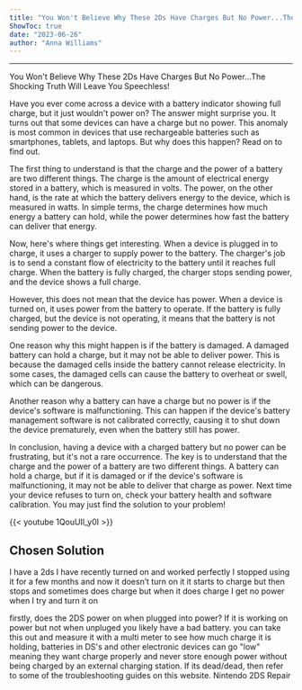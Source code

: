 ```yaml
---
title: "You Won't Believe Why These 2Ds Have Charges But No Power...The Shocking Truth Will Leave You Speechless!"
ShowToc: true 
date: "2023-06-26"
author: "Anna Williams"
---
```

*****
You Won't Believe Why These 2Ds Have Charges But No Power...The Shocking Truth Will Leave You Speechless!

Have you ever come across a device with a battery indicator showing full charge, but it just wouldn't power on? The answer might surprise you. It turns out that some devices can have a charge but no power. This anomaly is most common in devices that use rechargeable batteries such as smartphones, tablets, and laptops. But why does this happen? Read on to find out.

The first thing to understand is that the charge and the power of a battery are two different things. The charge is the amount of electrical energy stored in a battery, which is measured in volts. The power, on the other hand, is the rate at which the battery delivers energy to the device, which is measured in watts. In simple terms, the charge determines how much energy a battery can hold, while the power determines how fast the battery can deliver that energy.

Now, here's where things get interesting. When a device is plugged in to charge, it uses a charger to supply power to the battery. The charger's job is to send a constant flow of electricity to the battery until it reaches full charge. When the battery is fully charged, the charger stops sending power, and the device shows a full charge.

However, this does not mean that the device has power. When a device is turned on, it uses power from the battery to operate. If the battery is fully charged, but the device is not operating, it means that the battery is not sending power to the device.

One reason why this might happen is if the battery is damaged. A damaged battery can hold a charge, but it may not be able to deliver power. This is because the damaged cells inside the battery cannot release electricity. In some cases, the damaged cells can cause the battery to overheat or swell, which can be dangerous.

Another reason why a battery can have a charge but no power is if the device's software is malfunctioning. This can happen if the device's battery management software is not calibrated correctly, causing it to shut down the device prematurely, even when the battery still has power.

In conclusion, having a device with a charged battery but no power can be frustrating, but it's not a rare occurrence. The key is to understand that the charge and the power of a battery are two different things. A battery can hold a charge, but if it is damaged or if the device's software is malfunctioning, it may not be able to deliver that charge as power. Next time your device refuses to turn on, check your battery health and software calibration. You may just find the solution to your problem!

{{< youtube 1QouUIl_y0I >}} 



## Chosen Solution
 I have a 2ds I have recently turned on and worked perfectly I stopped using it for a few months and now it doesn’t turn on it it starts to charge but then stops and sometimes does charge but when it does charge I get no power when I try and turn it on

 firstly, does the 2DS power on when plugged into power?
If it is working on power but not when unpluged you likely have a bad battery. you can take this out and measure it with a multi meter to see how much charge it is holding, batteries in DS's and other electronic devices can go "low" meaning they want charge properly and never store enough power without being charged by an external charging station.
If its dead/dead, then refer to some of the troubleshooting guides on this website.
Nintendo 2DS Repair




